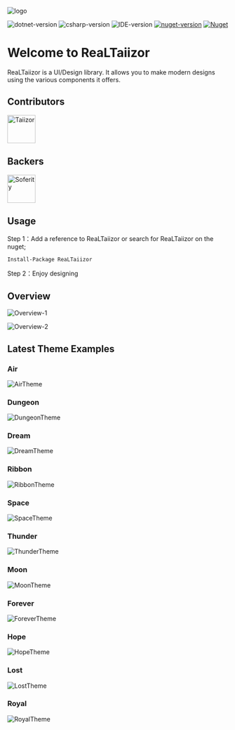 ![logo](https://www.photo.herominyum.com/resimler/2020/05/15/OoFq.png)

![dotnet-version](https://img.shields.io/badge/.net-%3E%3D4.0-blue.svg)
![csharp-version](https://img.shields.io/badge/C%23-8.0-blue.svg)
![IDE-version](https://img.shields.io/badge/IDE-vs2019-blue.svg)
[![nuget-version](https://img.shields.io/nuget/v/ReaLTaiizor.svg)](https://www.nuget.org/packages/ReaLTaiizor)
[![Nuget](https://img.shields.io/nuget/dt/ReaLTaiizor)](https://www.nuget.org/packages/ReaLTaiizor)

# Welcome to ReaLTaiizor
ReaLTaiizor is a UI/Design library. It allows you to make modern designs using the various components it offers.

## Contributors

<a href="https://github.com/Taiizor" target="_blank"><img width="64px" alt="Taiizor" src="https://avatars3.githubusercontent.com/u/41683699?s=460&v=4"></a>

## Backers

<a href="https://github.com/Soferity" target="_blank"><img width="64px" alt="Soferity" src="https://avatars3.githubusercontent.com/u/63516515?s=200&v=4"></a>

## Usage

Step 1：Add a reference to ReaLTaiizor or search for ReaLTaiizor on the nuget; 

```Install-Package ReaLTaiizor```

Step 2：Enjoy designing

## Overview

![Overview-1](https://www.photo.herominyum.com/resimler/2020/04/28/If1P.png)

![Overview-2](https://www.photo.herominyum.com/resimler/2020/04/28/IYx1.png)

## Latest Theme Examples

### Air

![AirTheme](https://www.photo.herominyum.com/resimler/2020/04/28/OMFn.png)

### Dungeon

![DungeonTheme](https://www.photo.herominyum.com/resimler/2020/04/28/Ibhj.png)

### Dream

![DreamTheme](https://www.photo.herominyum.com/resimler/2020/04/28/Ic2e.png)

### Ribbon

![RibbonTheme](https://www.photo.herominyum.com/resimler/2020/04/28/Ipj5.png)

### Space

![SpaceTheme](https://www.photo.herominyum.com/resimler/2020/04/28/ID12.png)

### Thunder

![ThunderTheme](https://www.photo.herominyum.com/resimler/2020/04/28/IHvY.png)

### Moon

![MoonTheme](https://www.photo.herominyum.com/resimler/2020/04/28/ITXV.png)

### Forever

![ForeverTheme](https://www.photo.herominyum.com/resimler/2020/04/28/IUWW.png)

### Hope

![HopeTheme](https://www.photo.herominyum.com/resimler/2020/05/17/OXg9.png)

### Lost

![LostTheme](https://www.photo.herominyum.com/resimler/2020/05/17/OZ6c.png)

### Royal

![RoyalTheme](https://www.photo.herominyum.com/resimler/2020/05/18/OlZC.png)
